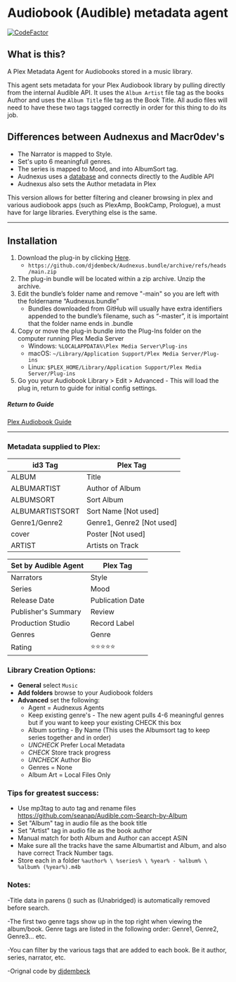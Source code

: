 # Audiobook (Audible) metadata agent

[![CodeFactor](https://www.codefactor.io/repository/github/seanap/audiobooks.bundle/badge)](https://www.codefactor.io/repository/github/seanap/audiobooks.bundle)
## What is this?
A Plex Metadata Agent for Audiobooks stored in a music library.

This agent sets metadata for your Plex Audiobook library by pulling directly from the internal Audible API. It uses the `Album Artist` file tag as the books Author and uses the `Album Title` file tag as the Book Title. All audio files will need to have these two tags tagged correctly in order for this thing to do its job.

## Differences between Audnexus and Macr0dev's
* The Narrator is mapped to Style.  
* Set's upto 6 meaningfull genres.  
* The series is mapped to Mood, and into AlbumSort tag.  
* Audnexus uses a [database](https://github.com/djdembeck/audnexus) and connects directly to the Audible API
* Audnexus also sets the Author metadata in Plex

This version allows for better filtering and cleaner browsing in plex and various audiobook apps (such as PlexAmp, BookCamp, Prologue), a must have for large libraries. Everything else is the same.
<!-- blank line -->
----
<!-- blank line -->
## Installation
1. Download the plug-in by clicking [Here](https://github.com/djdembeck/Audnexus.bundle/archive/refs/heads/main.zip).  
   * `https://github.com/djdembeck/Audnexus.bundle/archive/refs/heads/main.zip`
2. The plug-in bundle will be located within a zip archive. Unzip the archive.
3. Edit the bundle’s folder name and remove "-main" so you are left with the foldername “Audnexus.bundle”
   * Bundles downloaded from GitHub will usually have extra identifiers appended to the bundle’s filename, such as “-master”, it is importaint that the folder name ends in .bundle  
4. Copy or move the plug-in bundle into the Plug-Ins folder on the computer running Plex Media Server
   * Windows: `%LOCALAPPDATA%\Plex Media Server\Plug-ins`
   * macOS: `~/Library/Application Support/Plex Media Server/Plug-ins`
   * Linux: `$PLEX_HOME/Library/Application Support/Plex Media Server/Plug-ins`
5. Go you your Audiobook Library > Edit > Advanced - This will load the plug in, return to guide for initial config settings.
##### Return to Guide
[Plex Audiobook Guide](https://github.com/seanap/Plex-Audiobook-Guide#configure-metadata-agent-in-plex)

<!-- blank line -->
----
<!-- blank line -->
### Metadata supplied to Plex:

| id3 Tag       | Plex Tag|
| ------------- | ---------------- |
| ALBUM         | Title            |
| ALBUMARTIST   | Author of Album  |
| ALBUMSORT     | Sort Album       |
| ALBUMARTISTSORT | Sort Name [Not used] |
| Genre1/Genre2 | Genre1, Genre2 [Not used]  |
| cover         | Poster  [Not used]         |
| ARTIST        | Artists on Track |

| Set by Audible Agent | Plex Tag|
| ------------- | ---------------- |
| Narrators      | Style            |
| Series        | Mood             |
| Release Date  | Publication Date |
| Publisher's Summary | Review     |
| Production Studio | Record Label |
| Genres    | Genre  |
| Rating | :star::star::star::star::star: |


### Library Creation Options:

 * **General** select `Music`  
 * **Add folders** browse to your Audiobook folders  
 * **Advanced** set the following:  
   * Agent = Audnexus Agents  
   * Keep existing genre's - The new agent pulls 4-6 meaningful genres but if you want to keep your existing CHECK this box  
   * Album sorting - By Name (This uses the Albumsort tag to keep series together and in order)  
   * *UNCHECK* Prefer Local Metadata  
   * *CHECK* Store track progress  
   * *UNCHECK* Author Bio  
   * Genres = None  
   * Album Art = Local Files Only


### Tips for greatest success:

* Use mp3tag to auto tag and rename files https://github.com/seanap/Audible.com-Search-by-Album  
* Set "Album" tag in audio file as the book title  
* Set "Artist" tag in audio file as the book author    
* Manual match for both Album and Author can accept ASIN 
* Make sure all the tracks have the same Albumartist and Album, and also have correct Track Number tags.  
* Store each in a folder `%author% \ %series% \ %year% - %album% \ %album% (%year%).m4b`

### Notes:

-Title data in parens ()  such as (Unabridged) is automatically removed before search.

-The first two genre tags show up in the top right when viewing the album/book.  Genre tags are listed in the following order: Genre1, Genre2, Genre3... etc.

-You can filter by the various tags that are added to each book. Be it author, series, narrator, etc.

-Orignal code by [djdembeck](https://github.com/djdembeck)
